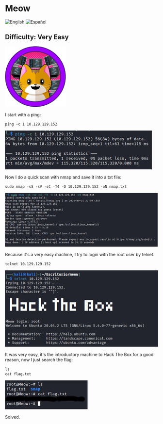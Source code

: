 # Meow
[![English](https://img.shields.io/badge/English-blue.svg)](README.md) [![Español](https://img.shields.io/badge/Español-green.svg)](README.es.md)

## Difficulty: Very Easy

<img src="img/logo.png" alt="Alt Text" width="200">

I start with a ping:

```
ping -c 1 10.129.129.152
```

![ping](img/1.png)

Now I do a quick scan with nmap and save it into a txt file:

```
sudo nmap -sS -sV -sC -T4 -O 10.129.129.152 -oN nmap.txt
```

![nmap](img/2.png)

Because it's a very easy machine, I try to login with the root user by telnet.

```
telnet 10.129.129.152
```

![telnet](img/3.png)

It was very easy, it's the introductory machine to Hack The Box for a good reason, now I just search the flag:

```
ls
cat flag.txt
```

![flag](img/4.png)

Solved.